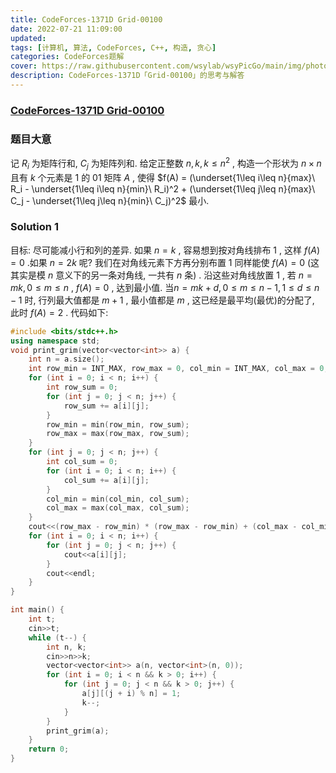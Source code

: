 ```yaml
---
title: CodeForces-1371D Grid-00100 
date: 2022-07-21 11:09:00
updated:
tags: [计算机, 算法, CodeForces, C++, 构造, 贪心]
categories: CodeForces题解
cover: https://raw.githubusercontent.com/wsylab/wsyPicGo/main/img/photo-1606606767399-01e271823a2e
description: CodeForces-1371D「Grid-00100」的思考与解答
---
```

### [CodeForces-1371D Grid-00100](https://codeforces.com/problemset/problem/1371/D)
### 题目大意
记 $R_i$ 为矩阵行和, $C_j$ 为矩阵列和. 给定正整数 $n, k, k\leq n^2$ , 构造一个形状为 $n \times n$ 且有 $k$ 个元素是 $1$ 的 $01$ 矩阵 $A$ , 使得 $f(A) = (\underset{1\leq i\leq n}{max}\ R_i - \underset{1\leq i\leq n}{min}\ R_i)^2 + (\underset{1\leq j\leq n}{max}\ C_j - \underset{1\leq j\leq n}{min}\ C_j)^2$ 最小.
### Solution 1
目标: 尽可能减小行和列的差异. 如果 $n = k$ , 容易想到按对角线排布 $1$ , 这样 $f(A) = 0$ .如果 $n = 2k$ 呢? 我们在对角线元素下方再分别布置 $1$ 同样能使 $f(A) = 0$ (这其实是模 $n$ 意义下的另一条对角线, 一共有 $n$ 条) . 
沿这些对角线放置 $1$ , 若 $n = mk, 0\leq m\leq n$ , $f(A) = 0$ , 达到最小值. 当$n = mk + d, 0\leq m\leq n - 1, 1\leq d\leq n - 1$ 时, 行列最大值都是 $m + 1$ , 最小值都是 $m$ , 这已经是最平均(最优)的分配了, 此时 $f(A) = 2$ .
代码如下:
```C++
#include <bits/stdc++.h>
using namespace std;
void print_grim(vector<vector<int>> a) {
    int n = a.size();
    int row_min = INT_MAX, row_max = 0, col_min = INT_MAX, col_max = 0;
    for (int i = 0; i < n; i++) {
        int row_sum = 0;
        for (int j = 0; j < n; j++) {
            row_sum += a[i][j];
        }
        row_min = min(row_min, row_sum);
        row_max = max(row_max, row_sum);
    }
    for (int j = 0; j < n; j++) {
        int col_sum = 0;
        for (int i = 0; i < n; i++) {
            col_sum += a[i][j];
        }
        col_min = min(col_min, col_sum);
        col_max = max(col_max, col_sum);
    }
    cout<<(row_max - row_min) * (row_max - row_min) + (col_max - col_min) * (col_max - col_min)<<endl;
    for (int i = 0; i < n; i++) {
        for (int j = 0; j < n; j++) {
            cout<<a[i][j];
        }
        cout<<endl;
    }
}

int main() {
    int t;
    cin>>t;
    while (t--) {
        int n, k;
        cin>>n>>k;
        vector<vector<int>> a(n, vector<int>(n, 0));
        for (int i = 0; i < n && k > 0; i++) {
            for (int j = 0; j < n && k > 0; j++) {
                a[j][(j + i) % n] = 1;
                k--;
            }
        }
        print_grim(a);
    }
    return 0;
}
```